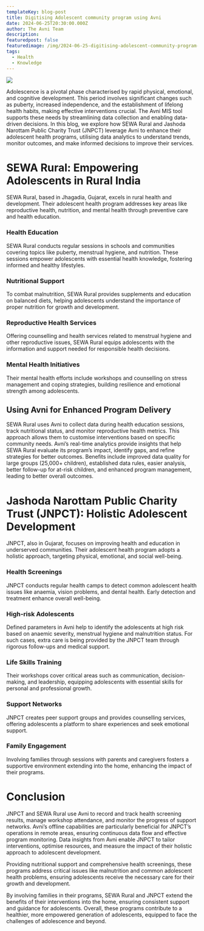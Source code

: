```yaml
---
templateKey: blog-post
title: Digitising Adolescent community program using Avni
date: 2024-06-25T20:30:00.000Z
author: The Avni Team
description:
featuredpost: false
featuredimage: /img/2024-06-25-digitising-adolescent-community-program-using-avni/adolescents.png
tags:
  - Health
  - Knowledge
---
```


<img src="/img/2024-06-25-digitising-adolescent-community-program-using-avni/adolescents.png">

Adolescence is a pivotal phase characterised by rapid physical, emotional, and cognitive development. This period involves significant changes such as puberty, increased independence, and the establishment of lifelong health habits, making effective interventions crucial. The Avni MIS tool supports these needs by streamlining data collection and enabling data-driven decisions. In this blog, we explore how SEWA Rural and Jashoda Narottam Public Charity Trust (JNPCT) leverage Avni to enhance their adolescent health programs, utilising data analytics to understand trends, monitor outcomes, and make informed decisions to improve their services.

# SEWA Rural: Empowering Adolescents in Rural India

SEWA Rural, based in Jhagadia, Gujarat, excels in rural health and development. Their adolescent health program addresses key areas like reproductive health, nutrition, and mental health through preventive care and health education.

### Health Education
SEWA Rural conducts regular sessions in schools and communities covering topics like puberty, menstrual hygiene, and nutrition. These sessions empower adolescents with essential health knowledge, fostering informed and healthy lifestyles.

### Nutritional Support
To combat malnutrition, SEWA Rural provides supplements and education on balanced diets, helping adolescents understand the importance of proper nutrition for growth and development.

### Reproductive Health Services
Offering counselling and health services related to menstrual hygiene and other reproductive issues, SEWA Rural equips adolescents with the information and support needed for responsible health decisions.

### Mental Health Initiatives
Their mental health efforts include workshops and counselling on stress management and coping strategies, building resilience and emotional strength among adolescents.

## Using Avni for Enhanced Program Delivery
SEWA Rural uses Avni to collect data during health education sessions, track nutritional status, and monitor reproductive health metrics. This approach allows them to customise interventions based on specific community needs. Avni’s real-time analytics provide insights that help SEWA Rural evaluate its program’s impact, identify gaps, and refine strategies for better outcomes. Benefits include improved data quality for large groups (25,000+ children), established data rules, easier analysis, better follow-up for at-risk children, and enhanced program management, leading to better overall outcomes.

# Jashoda Narottam Public Charity Trust (JNPCT): Holistic Adolescent Development

JNPCT, also in Gujarat, focuses on improving health and education in underserved communities. Their adolescent health program adopts a holistic approach, targeting physical, emotional, and social well-being.

### Health Screenings
JNPCT conducts regular health camps to detect common adolescent health issues like anaemia, vision problems, and dental health. Early detection and treatment enhance overall well-being.

### High-risk Adolescents
Defined parameters in Avni help to identify the adolescents at high risk based on anaemic severity, menstrual hygiene and malnutrition status. For such cases, extra care is being provided by the JNPCT team through rigorous follow-ups and medical support.

### Life Skills Training
Their workshops cover critical areas such as communication, decision-making, and leadership, equipping adolescents with essential skills for personal and professional growth.

### Support Networks
JNPCT creates peer support groups and provides counselling services, offering adolescents a platform to share experiences and seek emotional support.

### Family Engagement
Involving families through sessions with parents and caregivers fosters a supportive environment extending into the home, enhancing the impact of their programs.


# Conclusion
JNPCT and SEWA Rural use Avni to record and track health screening results, manage workshop attendance, and monitor the progress of support networks. Avni’s offline capabilities are particularly beneficial for JNPCT’s operations in remote areas, ensuring continuous data flow and effective program monitoring. Data insights from Avni enable JNPCT to tailor interventions, optimise resources, and measure the impact of their holistic approach to adolescent development.

Providing nutritional support and comprehensive health screenings, these programs address critical issues like malnutrition and common adolescent health problems, ensuring adolescents receive the necessary care for their growth and development.

By involving families in their programs, SEWA Rural and JNPCT extend the benefits of their interventions into the home, ensuring consistent support and guidance for adolescents. Overall, these programs contribute to a healthier, more empowered generation of adolescents, equipped to face the challenges of adolescence and beyond. 


